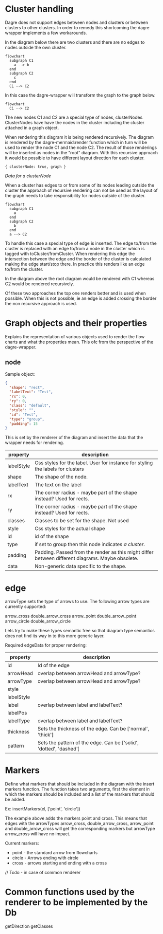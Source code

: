 # Cluster handling

Dagre does not support edges between nodes and clusters or between clusters to other clusters. In order to remedy this shortcoming the dagre wrapper implements a few workarounds.

In the diagram below there are two clusters and there are no edges to nodes outside the own cluster.

```mermaid
flowchart
  subgraph C1
    a --> b
  end
  subgraph C2
    c
  end
  C1 --> C2
```

In this case the dagre-wrapper will transform the graph to the graph below.

```mermaid
flowchart
  C1 --> C2
```

The new nodes C1 and C2 are a special type of nodes, clusterNodes. ClusterNodes have have the nodes in the cluster including the cluster attached in a graph object.

When rendering this diagram it is being rendered recursively. The diagram is rendered by the dagre-mermaid:render function which in turn will be used to render the node C1 and the node C2. The result of those renderings will be inserted as nodes in the "root" diagram. With this recursive approach it would be possible to have different layout direction for each cluster.

```
{ clusterNode: true, graph }
```

*Data for a clusterNode*

When a cluster has edges to or from some of its nodes leading outside the cluster the approach of recursive rendering can not be used as the layout of the graph needs to take responsibility for nodes outside of the cluster.

```mermaid
flowchart
  subgraph C1
    a
  end
  subgraph C2
    b
  end
  a --> C2
```

To handle this case a special type of edge is inserted. The edge to/from the cluster is replaced with an edge to/from a node in the cluster which is tagged with toCluster/fromCluster. When rendering this edge the intersection between the edge and the border of the cluster is calculated making the edge start/stop there. In practice this renders like an edge to/from the cluster.

In the diagram above the root diagram would be rendered with C1 whereas C2 would be rendered recursively.

Of these two approaches the top one renders better and is used when possible. When this is not possible, ie an edge is added crossing the border the non recursive approach is used.

# Graph objects and their properties

Explains the representation of various objects used to render the flow charts and what the properties mean. This ofc from the perspective of the dagre-wrapper.

## node

Sample object:

```json
{
  "shape": "rect",
  "labelText": "Test",
  "rx": 0,
  "ry": 0,
  "class": "default",
  "style": "",
  "id": "Test",
  "type": "group",
  "padding": 15
}
```

This is set by the renderer of the diagram and insert the data that the wrapper needs for rendering.

| property   | description                                                                                      |
| ---------- | ------------------------------------------------------------------------------------------------ |
| labelStyle | Css styles for the label. User for instance for styling the labels for clusters                  |
| shape      | The shape of the node.                                                                           |
| labelText  | The text on the label                                                                            |
| rx         | The corner radius - maybe part of the shape instead? Used for rects.                             |
| ry         | The corner radius - maybe part of the shape instead? Used for rects.                             |
| classes    | Classes to be set for the shape. Not used                                                        |
| style      | Css styles for the actual shape                                                                  |
| id         | id of the shape                                                                                  |
| type       | if set to group then this node indicates *a cluster*.                                            |
| padding    | Padding. Passed from the render as this might differ between different diagrams. Maybe obsolete. |
| data       | Non-generic data specific to the shape.                                                          |

# edge

arrowType sets the type of arrows to use. The following arrow types are currently supported:

arrow\_cross
double\_arrow\_cross
arrow\_point
double\_arrow\_point
arrow\_circle
double\_arrow\_circle

Lets try to make these types semantic free so that diagram type semantics does not find its way in to this more generic layer.

Required edgeData for proper rendering:

| property   | description                                                         |
| ---------- | ------------------------------------------------------------------- |
| id         | Id of the edge                                                      |
| arrowHead  | overlap between arrowHead and arrowType?                            |
| arrowType  | overlap between arrowHead and arrowType?                            |
| style      |                                                                     |
| labelStyle |                                                                     |
| label      | overlap between label and labelText?                                |
| labelPos   |                                                                     |
| labelType  | overlap between label and labelText?                                |
| thickness  | Sets the thickness of the edge. Can be \['normal', 'thick']         |
| pattern    | Sets the pattern of the edge. Can be \['solid', 'dotted', 'dashed'] |

# Markers

Define what markers that should be included in the diagram with the insert markers function. The function takes two arguments, first the element in which the markers should be included and a list of the markers that should be added.

Ex:
insertMarkers(el, \['point', 'circle'])

The example above adds the markers point and cross. This means that edges with the arrowTypes arrow\_cross, double\_arrow\_cross, arrow\_point and double\_arrow\_cross will get the corresponding markers but arrowType arrow\_cross will have no impact.

Current markers:

* point - the standard arrow from flowcharts
* circle - Arrows ending with circle
* cross - arrows starting and ending with a cross

// Todo - in case of common renderer

# Common functions used by the renderer to be implemented by the Db

getDirection
getClasses
